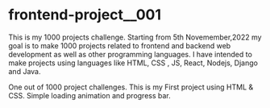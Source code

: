 # frontend-project__001

This is my 1000 projects challenge. Starting from 5th Novemember,2022 my goal is to make 1000 projects related to frontend and backend web development as well as other 
programming languages. I have intended to make projects using languages like HTML, CSS , JS, React, Nodejs, Django and Java. 



One out of 1000 project challenges. This is my First project using HTML & CSS. Simple loading animation and progress bar.
